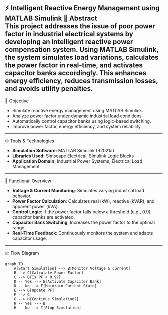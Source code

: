⚡ Intelligent Reactive Energy Management using MATLAB Simulink
📘 Abstract  
This project addresses the issue of poor power factor in industrial electrical systems by developing an intelligent reactive power compensation system. Using MATLAB Simulink, the system simulates load variations, calculates the power factor in real-time, and activates capacitor banks accordingly. This enhances energy efficiency, reduces transmission losses, and avoids utility penalties.
---
🎯 Objective  
- Simulate reactive energy management using MATLAB Simulink.  
- Analyze power factor under dynamic industrial load conditions.  
- Automatically control capacitor banks using logic-based switching.  
- Improve power factor, energy efficiency, and system reliability.
---
⚙️ Tools & Technologies  
- **Simulation Software:** MATLAB Simulink (R2021a)  
- **Libraries Used:** Simscape Electrical, Simulink Logic Blocks  
- **Application Domain:** Industrial Power Systems, Electrical Load Management
---
🧠 Functional Overview  
- **Voltage & Current Monitoring**: Simulates varying industrial load behavior.  
- **Power Factor Calculation**: Calculates real (kW), reactive (kVAR), and apparent power (kVA).  
- **Control Logic**: If the power factor falls below a threshold (e.g., 0.9), capacitor banks are activated.  
- **Capacitor Bank Switching**: Increases the power factor to the optimal range.  
- **Real-Time Feedback**: Continuously monitors the system and adapts capacitor usage.
---
📈 Flow Diagram  
```mermaid
graph TD
    A[Start Simulation] --> B[Monitor Voltage & Current]
    B --> C[Calculate Power Factor]
    C --> D{Is PF < 0.9?}
    D -- Yes --> E[Activate Capacitor Bank]
    D -- No --> F[Maintain Current State]
    E --> G[Update PF]
    F --> G
    G --> H{Continue Simulation?}
    H -- Yes --> B
    H -- No --> I[Stop Simulation]

